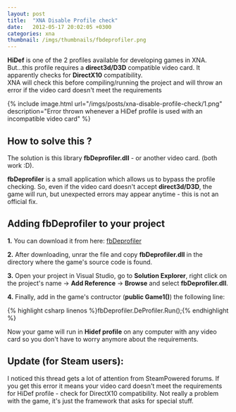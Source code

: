 ```yaml
---
layout: post
title:  "XNA Disable Profile check"
date:   2012-05-17 20:02:05 +0300
categories: xna
thumbnail: /imgs/thumbnails/fbdeprofiler.png
---
```


**HiDef** is one of the 2 profiles available for developing games in XNA. But...this profile requires a **direct3d/D3D** compatible video card. It apparently checks for **DirectX10** compatibility.  
XNA will check this before compiling/running the project and will throw an error if the video card doesn't meet the requirements

{% include image.html url="/imgs/posts/xna-disable-profile-check/1.png" description="Error thrown whenever a HiDef profile is used with an incompatible video card" %}


## How to solve this ?

The solution is this library **fbDeprofiler.dll** - or another video card. (both work :D).

**fbDeprofiler** is a small application which allows us to bypass the profile checking. So, even if the video card doesn't accept **direct3d/D3D**, the game will run, but unexpected errors may appear anytime - this is not an official fix.

## Adding fbDeprofiler to your project

**1.** You can download it from here: [fbDeprofiler](http://www.2shared.com/file/Ytbepnqt/fbDeprofiler.html "Download fbdeprofiler")

**2.** After downloading, unrar the file and copy **fbDeprofiler.dll** in the directory where the game's source code is found.

**3.** Open your project in Visual Studio, go to **Solution Explorer**, right click on the project's name -> **Add Reference** -> **Browse** and select **fbDeprofiler.dll**.

**4.** Finally, add in the game's contructor (**public Game1()**) the following line:

{% highlight csharp linenos %}fbDeprofiler.DeProfiler.Run();{% endhighlight %}

Now your game will run in **Hidef profile** on any computer with any video card so you don't have to worry anymore about the requirements.

## Update (for Steam users):

I noticed this thread gets a lot of attention from SteamPowered forums. If you get this error it means your video card doesn't meet the requirements for HiDef profile - check for DirectX10 compatibility. Not really a problem with the game, it's just the framework that asks for special stuff.